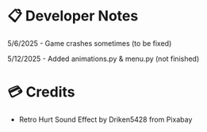


# 📋 Developer Notes
5/6/2025 - Game crashes sometimes (to be fixed)

5/12/2025 - Added animations.py & menu.py (not finished)


# 💳 Credits
- Retro Hurt Sound Effect by Driken5428 from Pixabay 
